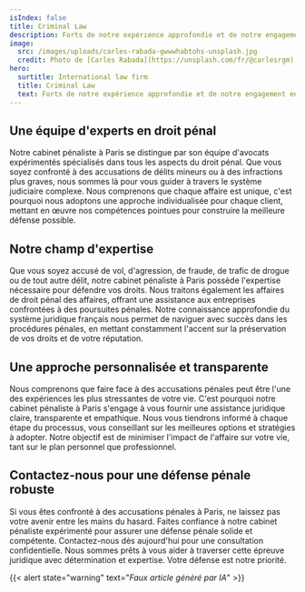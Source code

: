 ```yaml
---
isIndex: false
title: Criminal Law
description: Forts de notre expérience approfondie et de notre engagement envers la justice, nous sommes prêts à vous représenter dans toutes les affaires pénales, garantissant une défense rigoureuse et personnalisée.
image:
  src: /images/uploads/carles-rabada-gwwwhabtohs-unsplash.jpg
  credit: Photo de [Carles Rabada](https://unsplash.com/fr/@carlesrgm) sur [Unsplash](https://unsplash.com/)
hero:
  surtitle: International law firm
  title: Criminal Law
  text: Forts de notre expérience approfondie et de notre engagement envers la justice, nous sommes prêts à vous représenter dans toutes les affaires pénales, garantissant une défense rigoureuse et personnalisée.
---
```


## Une équipe d'experts en droit pénal

Notre cabinet pénaliste à Paris se distingue par son équipe d'avocats expérimentés spécialisés dans tous les aspects du droit pénal. Que vous soyez confronté à des accusations de délits mineurs ou à des infractions plus graves, nous sommes là pour vous guider à travers le système judiciaire complexe. Nous comprenons que chaque affaire est unique, c'est pourquoi nous adoptons une approche individualisée pour chaque client, mettant en œuvre nos compétences pointues pour construire la meilleure défense possible.

## Notre champ d'expertise

Que vous soyez accusé de vol, d'agression, de fraude, de trafic de drogue ou de tout autre délit, notre cabinet pénaliste à Paris possède l'expertise nécessaire pour défendre vos droits. Nous traitons également les affaires de droit pénal des affaires, offrant une assistance aux entreprises confrontées à des poursuites pénales. Notre connaissance approfondie du système juridique français nous permet de naviguer avec succès dans les procédures pénales, en mettant constamment l'accent sur la préservation de vos droits et de votre réputation.

## Une approche personnalisée et transparente

Nous comprenons que faire face à des accusations pénales peut être l'une des expériences les plus stressantes de votre vie. C'est pourquoi notre cabinet pénaliste à Paris s'engage à vous fournir une assistance juridique claire, transparente et empathique. Nous vous tiendrons informé à chaque étape du processus, vous conseillant sur les meilleures options et stratégies à adopter. Notre objectif est de minimiser l'impact de l'affaire sur votre vie, tant sur le plan personnel que professionnel.

## Contactez-nous pour une défense pénale robuste

Si vous êtes confronté à des accusations pénales à Paris, ne laissez pas votre avenir entre les mains du hasard. Faites confiance à notre cabinet pénaliste expérimenté pour assurer une défense pénale solide et compétente. Contactez-nous dès aujourd'hui pour une consultation confidentielle. Nous sommes prêts à vous aider à traverser cette épreuve juridique avec détermination et expertise. Votre défense est notre priorité.

{{< alert state="warning" text="*Faux article généré par IA*" >}}
